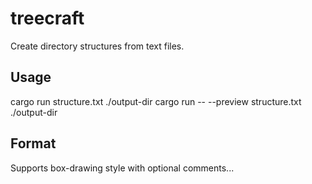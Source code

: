 # treecraft

Create directory structures from text files.

## Usage
cargo run structure.txt ./output-dir
cargo run -- --preview structure.txt ./output-dir

## Format
Supports box-drawing style with optional comments...
